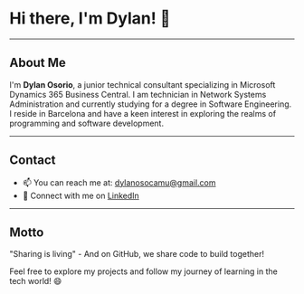 # Hi there, I'm Dylan! 👋

---

## About Me

I'm **Dylan Osorio**, a junior technical consultant specializing in Microsoft Dynamics 365 Business Central. I am technician in Network Systems Administration and currently studying for a degree in Software Engineering. I reside in Barcelona and have a keen interest in exploring the realms of programming and software development.

---

## Contact

- 📫 You can reach me at: [dylanosocamu@gmail.com](mailto:dylanosocamu@gmail.com)
- 🔗 Connect with me on [LinkedIn](https://www.linkedin.com/in/dylanosorio)

---

## Motto

"Sharing is living" - And on GitHub, we share code to build together!

Feel free to explore my projects and follow my journey of learning in the tech world! 😄

